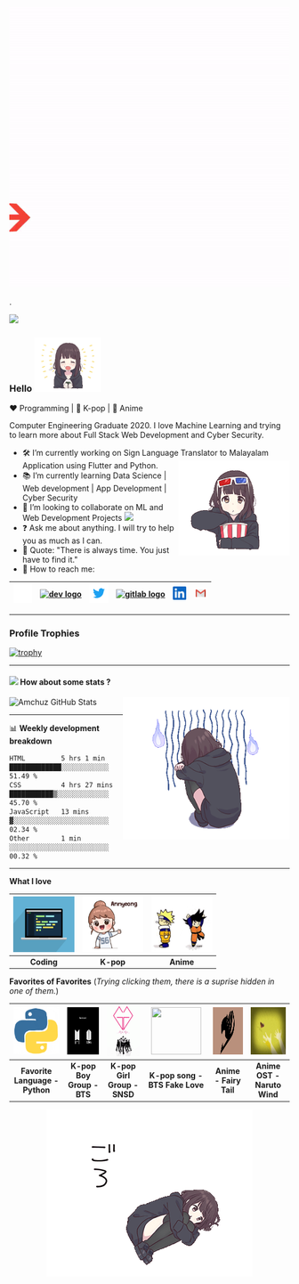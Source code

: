 <p align="center">
  <img src="https://github.com/Amchuz/Amchuz/blob/master/Amchuz.gif">
</p>
  
.
  


  ![](https://komarev.com/ghpvc/?username=your-github-username&color=blue&style=flat-square&label=PROFILE+VIEWS)

### Hello   <img src="https://github.com/Amchuz/Amchuz/blob/master/hello.gif" width="120px">
  
:heart: Programming | :black_heart: K-pop | :blue_heart: Anime
  
Computer Engineering Graduate 2020. I love Machine Learning and trying to learn more about Full Stack Web Development and Cyber Security. 

- :hammer_and_wrench: I’m currently working on Sign Language Translator to Malayalam Application using Flutter and Python. <img align="right" src="https://github.com/Amchuz/Amchuz/blob/master/animegirl.gif" width="200" height="170">
- :books: I’m currently learning Data Science | Web development | App Development | Cyber Security
- :handshake: I’m looking to collaborate on ML and Web Development Projects <img src="https://media.giphy.com/media/WUlplcMpOCEmTGBtBW/giphy.gif" width="30">
- :question: Ask me about anything. I will try to help you as much as I can.
- :microphone: Quote: "There is always time. You just have to find it."
- :car: How to reach me:

| [<img src="https://raw.githubusercontent.com/Delta456/Delta456/master/img/github.png" alt="github logo" width="34">](https://github.com/Amchuz) |  [<img src="https://raw.githubusercontent.com/Delta456/Delta456/master/img/dev.png" alt="dev logo" width="24">](https://dev.to/amchuz) |  [<img src="https://raw.githubusercontent.com/Delta456/Delta456/master/img/twitter.png" alt="twitter logo" width="34">](https://twitter.com/PrifyPhilip) |  [<img src="https://raw.githubusercontent.com/Delta456/Delta456/master/img/gitlab.png" alt="gitlab logo" width="24">](https://gitlab.com/Amchuz) |  [<img src="https://github.com/Amchuz/Amchuz/blob/master/linkedin.jpeg" alt="linkedin logo" width="24">](https://www.linkedin.com/in/prify-philip-343b53150/) |  [<img src="https://github.com/Amchuz/Amchuz/blob/master/gmail.jpeg" alt="gmail logo" width="24">](amchu1714@gmail.com)
|---|---|---|---|---|---|

----
### Profile Trophies

[![trophy](https://github-profile-trophy.vercel.app/?username=amchuz)](https://github.com/ryo-ma/github-profile-trophy)

----

#### <img src="https://media.giphy.com/media/VgCDAzcKvsR6OM0uWg/giphy.gif" width="50"> How about some stats ?
  
  
![Amchuz GitHub Stats](https://github-readme-stats.vercel.app/api?username=Amchuz&show_icons=true&theme=highcontrast)<img align="right" src="https://github.com/Amchuz/Amchuz/blob/master/mess.gif" width="300" height="255">
 

-------

📊 **Weekly development breakdown**
<!--START_SECTION:waka-->
```text
HTML         5 hrs 1 min     █████████████░░░░░░░░░░░░   51.49 % 
CSS          4 hrs 27 mins   ███████████▒░░░░░░░░░░░░░   45.70 % 
JavaScript   13 mins         ▓░░░░░░░░░░░░░░░░░░░░░░░░   02.34 % 
Other        1 min           ░░░░░░░░░░░░░░░░░░░░░░░░░   00.32 % 
```
<!--END_SECTION:waka-->

-----
  
  
**What I love**

| <img src=https://github.com/Amchuz/Amchuz/blob/master/coding.gif width="110" height="100"> | <img src=https://github.com/Amchuz/Amchuz/blob/master/kpop.gif width="110" height="100"> | <img src=https://github.com/Amchuz/Amchuz/blob/master/animeicon.gif width="110" height="100"> | 
| :---: | :---: | :---: |
| <b>Coding</b> | <b>K-pop</b> | <b>Anime</b> |

  
**Favorites of Favorites** (*Trying clicking them, there is a suprise hidden in one of them.*)

| <img src=https://github.com/Amchuz/Amchuz/blob/master/python.gif width="85" height="85"> | <img src=https://github.com/Amchuz/Amchuz/blob/master/bts.gif width="85" height="85"> | <img src=https://github.com/Amchuz/Amchuz/blob/master/gg.gif width="85" height="90"> | <a href="https://www.youtube.com/watch?v=7C2z4GqqS5E" target="_blank"><img src=https://github.com/Amchuz/Amchuz/blob/master/fl.gif width="90" height="85"></a> | <img src=https://github.com/Amchuz/Amchuz/blob/master/fairytail.gif width="100" height="85"> | <a href="https://www.youtube.com/watch?v=IcseamG7ReY" target="_blank"><img src=https://github.com/Amchuz/Amchuz/blob/master/naruto.gif width="85" height="85"></a> | 
| :---: | :---: | :---: | :---: | :---: | :---: |
| <b>Favorite Language - Python </b> | <b>K-pop Boy Group - BTS</b> | <b>K-pop Girl Group - SNSD </b> | <b>K-pop song - BTS Fake Love</b> | <b>Anime - Fairy Tail</b> | <b>Anime OST - Naruto Wind</b> | 

  
<p align="center">
 <img src="https://github.com/Amchuz/Amchuz/blob/master/rolling.gif">
</p>
